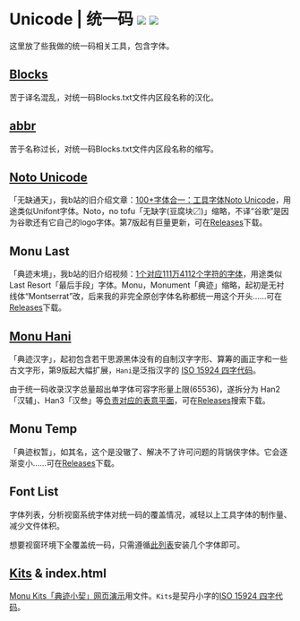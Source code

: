 # Unicode | 统一码 [![](https://img.shields.io/github/release/MY1L/Unicode.svg)](https://github.com/MY1L/Unicode/releases/latest) [![](https://img.shields.io/github/downloads/MY1L/Unicode/total.svg)][r]
这里放了些我做的统一码相关工具，包含字体。

## [Blocks](/Blocks)
苦于译名混乱，对统一码Blocks.txt文件内区段名称的汉化。

## [abbr](/abbr)
苦于名称过长，对统一码Blocks.txt文件内区段名称的缩写。
 
## [Noto Unicode](/NotoUnicode)
「无缺通天」，我b站的旧介绍文章：[100+字体合一：工具字体Noto Unicode](https://www.bilibili.com/read/cv8805564)，用途类似Unifont字体。Noto，no tofu「无缺字(豆腐块〼)」缩略，不译“谷歌”是因为谷歌还有它自己的logo字体。第7版起有巨量更新，可在[Releases][r]下载。

## Monu Last
「典迹末境」，我b站的旧介绍视频：[1个对应111万4112个字符的字体](https://www.bilibili.com/video/BV1XT4y1N7TG/)，用途类似Last Resort「最后手段」字体。Monu，Monument「典迹」缩略，起初是无衬线体“Montserrat”改，后来我的非完全原创字体名称都统一用这个开头……可在[Releases][r]下载。

## [Monu Hani](/Hani)
「典迹汉字」，起初包含若干思源黑体没有的自制汉字字形、算筹的画正字和一些古文字形，第9版起大幅扩展，`Hani`是泛指汉字的 [ISO 15924 四字代码](/abbr)。

由于统一码收录汉字总量超出单字体可容字形量上限(65536)，遂拆分为 Han2「汉辅」、Han3「汉叁」等[负责对应的表意平面](Blocks#平面)，可在[Releases](https://github.com/MY1L/Unicode/releases?q=MonuHani&expanded=true)搜索下载。

## Monu Temp
「典迹权暂」，如其名，这个是没辙了、解决不了许可问题的背锅侠字体。它会逐渐变小……可在[Releases](https://github.com/MY1L/Unicode/releases/tag/Temp)下载。

## Font List
字体列表，分析视窗系统字体对统一码的覆盖情况，减轻以上工具字体的制作量、减少文件体积。

想要视窗环境下全覆盖统一码，只需遵循[此列表](/FontList)安装几个字体即可。

## [Kits](https://github.com/MY1L/Unicode/releases/tag/v1.0) & index.html
[Monu Kits「典迹小契」网页演示](https://my1l.github.io/Unicode/)用文件。`Kits`是契丹小字的[ISO 15924 四字代码](/abbr)。

[r]: https://github.com/MY1L/Unicode/releases